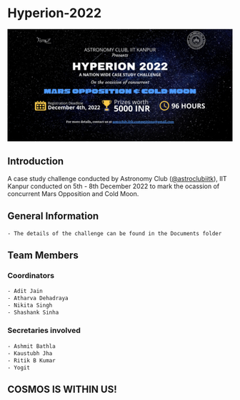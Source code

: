 # Hyperion-2022

![poster](./poster.jpg)

## Introduction

A case study challenge conducted by Astronomy Club (<a href="https://github.com/astroclubiitk">@astroclubiitk</a>), IIT Kanpur conducted on 5th - 8th December 2022 to mark the ocassion of concurrent Mars Opposition and Cold Moon.

## General Information

```
- The details of the challenge can be found in the Documents folder
```

## Team Members

### Coordinators
```
- Adit Jain
- Atharva Dehadraya
- Nikita Singh
- Shashank Sinha
```

### Secretaries involved
```
- Ashmit Bathla
- Kaustubh Jha
- Ritik B Kumar
- Yogit
```

## COSMOS IS WITHIN US!